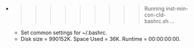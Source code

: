 * >>>>>>>>> Running inst-min-con-cld-bashrc.sh ...
  * Set common settings for ~/.bashrc.
  * Disk size = 990152K. Space Used = 36K. Runtime = 00:00:00:00.
